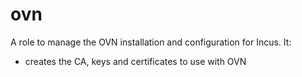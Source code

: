 ovn
===

A role to manage the OVN installation and configuration for Incus. It:
- creates the CA, keys and certificates to use with OVN
